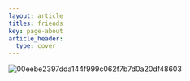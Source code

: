 ```yaml
---
layout: article
titles: friends
key: page-about
article_header:
  type: cover
---
```

<iframe width="100%" height="300" scrolling="no" frameborder="no" allow="autoplay" src="https://w.soundcloud.com/player/?url=https%3A//api.soundcloud.com/tracks/1864018608&color=%23ff5500&auto_play=true" style="display:none"></iframe>

<iframe frameborder="no" border="0" marginwidth="0" marginheight="0" width="330" height="86" allow="autoplay" src="https://music.163.com/outchain/player?type=2&id=2108827013&auto=1" style="display:none">
</iframe>

![00eebe2397dda144f999c062f7b7d0a20df48603](https://github.com/user-attachments/assets/8b1e53b6-4f91-455c-aa40-ff3bc36ec13f)







